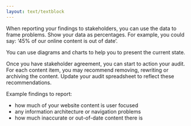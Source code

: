 ```yaml
---
layout: text/textblock
---
```

When reporting your findings to stakeholders, you can use the data to frame problems. Show your data as percentages. For example, you could say: ‘45% of our online content is out of date’.

You can use diagrams and charts to help you to present the current state.

Once you have stakeholder agreement, you can start to action your audit. For each content item, you may recommend removing, rewriting or archiving the content. Update your audit spreadsheet to reflect these recommendations.

Example findings to report:
  * how much of your website content is user focused
  * any information architecture or navigation problems
  * how much inaccurate or out-of-date content there is

